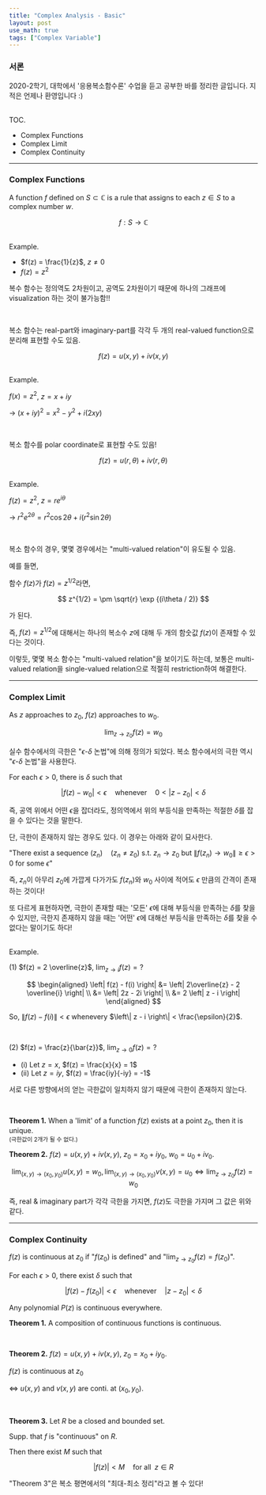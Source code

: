```yaml
---
title: "Complex Analysis - Basic"
layout: post
use_math: true
tags: ["Complex Variable"]
---
```


### 서론
2020-2학기, 대학에서 '응용복소함수론' 수업을 듣고 공부한 바를 정리한 글입니다. 지적은 언제나 환영입니다 :)

<br><span class="statement-title">TOC.</span><br>

- Complex Functions
- Complex Limit
- Complex Continuity

<hr>

### Complex Functions

<div class="statement" markdown="1">

A function $f$ defined on $S \subset \mathbb{C}$ is a rule that assigns to each $z \in S$ to a complex number $w$.

$$
f: S \longrightarrow \mathbb{C}
$$

</div>

<br><span class="statement-title">Example.</span><br>

- $f(z) = \frac{1}{z}$, $z \ne 0$
- $f(z) = z^2$

복수 함수는 정의역도 2차원이고, 공역도 2차원이기 때문에 하나의 그래프에 visualization 하는 것이 불가능함!!

<br>

<div class="statement" markdown="1">

복소 함수는 real-part와 imaginary-part를 각각 두 개의 real-valued function으로 분리해 표현할 수도 있음.

$$
f(z) = u(x, y) + i v(x, y)
$$

</div>

<br><span class="statement-title">Example.</span><br>

$f(x) = z^2$, $z = x + iy$

-> $(x+iy)^2 = x^2 - y^2 + i(2xy)$

<br>

<div class="statement" markdown="1">

복소 함수를 polar coordinate로 표현할 수도 있음!

$$
f(z) = u(r, \theta) + i v(r, \theta)
$$

</div>

<br><span class="statement-title">Example.</span><br>

$f(z) = z^2$, $z = r e^{i\theta}$

-> ${r^2}e^{2\theta} = r^2 \cos 2\theta + i (r^2 \sin 2\theta)$

<br>

<div class="statement" markdown="1">

복소 함수의 경우, 몇몇 경우에서는 "multi-valued relation"이 유도될 수 있음.

예를 들면,

함수 $f(z)$가 $f(z) = z^{1/2}$라면, 

$$
z^{1/2} = \pm \sqrt{r} \exp {(i\theta / 2)}
$$

가 된다.

즉, $f(z) = z^{1/2}$에 대해서는 하나의 복소수 $z$에 대해 두 개의 함숫값 $f(z)$이 존재할 수 있다는 것이다.

이렇듯, 몇몇 복소 함수는 "multi-valued relation"을 보이기도 하는데, 보통은 multi-valued relation을 single-valued relation으로 적절히 restriction하여 해결한다.

</div>

<hr>

### Complex Limit

<div class="statement" markdown="1">

As $z$ approaches to $z_0$, $f(z)$ approaches to $w_0$.

$$
\lim_{z \rightarrow z_0} {f(z)} = w_0
$$

실수 함수에서의 극한은 "$\epsilon$-$\delta$ 논법"에 의해 정의가 되었다. 복소 함수에서의 극한 역시 "$\epsilon$-$\delta$ 논법"을 사용한다.

For each $\epsilon > 0$, there is $\delta$ such that

$$
\left| f(z) - w_0 \right| < \epsilon \quad \textrm{whenever} \quad 0 < \left| z - z_0 \right| < \delta
$$

즉, 공역 위에서 어떤 $\epsilon$을 잡더라도, 정의역에서 위의 부등식을 만족하는 적절한 $\delta$를 잡을 수 있다는 것을 말한다.

</div>

<div class="statement" markdown="1">

단, 극한이 존재하지 않는 경우도 있다. 이 경우는 아래와 같이 묘사한다.

"There exist a sequence $(z_n) \quad (z_n \ne z_0)$ s.t. $z_n \rightarrow z_0$ but $\left\| f(z_n) \rightarrow w_0 \right\| \ge \epsilon > 0$ for some $\epsilon$"

즉, $z_n$이 아무리 $z_0$에 가깝게 다가가도 $f(z_n)$와 $w_0$ 사이에 적어도 $\epsilon$ 만큼의 간격이 존재하는 것이다! 

또 다르게 표현하자면, 극한이 존재할 때는 '모든' $\epsilon$에 대해 부등식을 만족하는 $\delta$를 찾을 수 있지만, 극한지 존재하지 않을 때는 '어떤' $\epsilon$에 대해선 부등식을 만족하는 $\delta$를 찾을 수 없다는 말이기도 하다!

</div>

<br><span class="statement-title">Example.</span><br>

(1) $f(z) = 2 \overline{z}$, $\lim_{z \rightarrow i} f(z) = ?$

$$
\begin{aligned}
    \left| f(z) - f(i) \right| &= \left| 2\overline{z} - 2 \overline{i} \right| \\
    &= \left| 2z - 2i \right| \\
    &= 2 \left| z - i \right|
\end{aligned}
$$

So, $\left\| f(z) - f(i) \right\| < \epsilon$ whenevery $\left\| z - i \right\| < \frac{\epsilon}{2}$.

<br>

(2) $f(z) = \frac{z}{\bar{z}}$, $\lim_{z \rightarrow 0} f(z) = ?$

- (i) Let $z = x$, $f(z) = \frac{x}{x} = 1$
- (ii) Let $z = iy$, $f(z) = \frac{iy}{-iy} = -1$

서로 다른 방향에서의 얻는 극한값이 일치하지 않기 때문에 극한이 존재하지 않는다. 

<br>

<div class="statement" markdown="1">

**Theorem 1.** When a 'limit' of a function $f(z)$ exists at a point $z_0$, then it is unique. <br>
<small>(극한값이 2개가 될 수 없다.)</small>



**Theorem 2.** $f(z) = u(x, y) + i v(x, y)$, $z_0 = x_0 + i y_0$, $w_0 = u_0 + i v_0$.

$$
\lim_{(x, y) \rightarrow (x_0, y_0)} u(x, y) = w_0, \lim_{(x, y) \rightarrow (x_0, y_0)} v(x, y) =  u_0 \iff \lim_{z \rightarrow z_0} f(z) = w_0
$$

즉, real & imaginary part가 각각 극한을 가지면, $f(z)$도 극한을 가지며 그 값은 위와 같다.

</div>

<hr>

### Complex Continuity

<div class="statement" markdown="1">

$f(z)$ is continuous at $z_0$ if "$f(z_0)$ is defined" and "$\lim_{z \rightarrow z_0} f(z) = f(z_0)$".

For each $\epsilon > 0$, there exist $\delta$ such that

$$
\left| f(z) - f(z_0) \right| < \epsilon \quad \textrm{whenever} \quad \left| z - z_0 \right| < \delta
$$

</div>

<div class="statement" markdown="1">

Any polynomial $P(z)$ is continuous everywhere.

</div>

<div class="statement" markdown="1">

**Theorem 1.** A composition of continuous functions is continuous.

<br>

**Theorem 2.** $f(z) = u(x, y) + i v(x, y)$, $z_0 = x_0 + i y_0$.

$f(z)$ is continuous at $z_0$

$\iff$ $u(x, y)$ and $v(x, y)$ are conti. at $(x_0, y_0)$.

<br>

**Theorem 3.** Let $R$ be a closed and bounded set.

Supp. that $f$ is "continuous" on $R$.

Then there exist $M$ such that

$$
\left| f(z) \right| < M \quad \textrm{for all} \;\; z \in R
$$

"Theorem 3"은 복소 평면에서의 "최대-최소 정리"라고 볼 수 있다!

</div>
